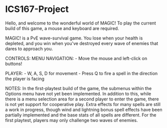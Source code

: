 # ICS167-Project
Hello, and welcome to the wonderful world of MAGIC!
To play the current build of this game, a mouse and keyboard are required.

MAGIC! is a PvE wave-survival game. You lose when your health is depleted, and
you win when you've destroyed every wave of enemies that dares to approach you.

CONTROLS:
  MENU NAVIGATION:
    - Move the mouse and left-click on buttons!
    
  PLAYER:
    - W, A, S, D for movement
    - Press Q to fire a spell in the direction the player is facing
    
NOTES:
  In the first-playtest build of the game, the submenus within the Options menu
  have not yet been implemented. In addition to this, while there is a menu selection
  area for a second player to enter the game, there is not yet support for cooperative
  play. Extra effects for many spells are still a work in progress, though wind and
  lightning bonus spell effects have been partially implemented and the base stats
  of all spells are different. For the first playtest, players may only challenge
  two waves of enemies.
